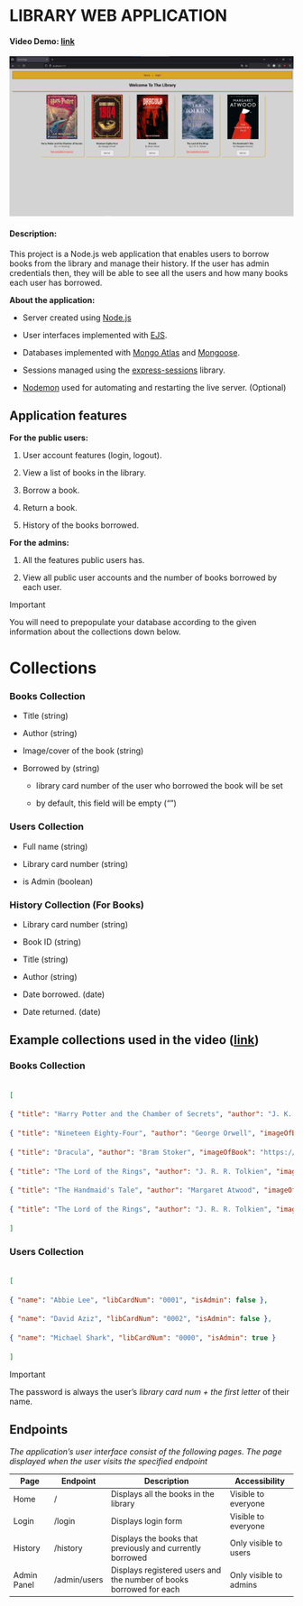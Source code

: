 # LIBRARY WEB APPLICATION

#### Video Demo: [link](https://youtu.be/-hRL951KxGo)

![UI image](UI.png)

#### Description:
This project is a Node.js web application that enables users to borrow books from the library and manage their history. If the user has admin credentials then, they will be able to see all the users and how many books each user has borrowed.



**About the application:**

+ Server created using [Node.js](https://nodejs.org/en)

+ User interfaces implemented with [EJS](https://www.npmjs.com/package/ejs).

+ Databases implemented with [Mongo Atlas](https://www.mongodb.com/atlas/database) and [Mongoose](https://www.mongodb.com/developer/languages/javascript/getting-started-with-mongodb-and-mongoose/).

+ Sessions managed using the [express-sessions](https://www.npmjs.com/package/express-session) library.

+ [Nodemon](https://www.npmjs.com/package/nodemon) used for automating and restarting the live server. (Optional)



## Application features

**For the public users:**

1. User account features (login, logout).

2. View a list of books in the library.

3. Borrow a book.

4. Return a book.

5. History of the books borrowed.



**For the admins:**

1. All the features public users has.

2. View all public user accounts and the number of books borrowed by each user.


> [!IMPORTANT]
> You will need to prepopulate your database according to the given information about the collections down below.


# Collections
### Books Collection

+ Title (string)

+ Author (string)

+ Image/cover of the book (string)

+ Borrowed by (string)

	+ library card number of the user who borrowed the book will be set

	+ by default, this field will be empty (“”)




### Users Collection

+ Full name (string)

+ Library card number (string)

+ is Admin (boolean)




### History Collection (For Books)

+ Library card number (string)

+ Book ID (string)

+ Title (string)

+ Author (string)

+ Date borrowed. (date)

+ Date returned. (date)



## Example collections used in the video ([link](https://youtu.be/-hRL951KxGo))



### Books Collection

```json

[

{ "title": "Harry Potter and the Chamber of Secrets", "author": "J. K. Rowling", "imageOfBook": "http://bit.ly/47O2Q1i", "borrowedBy": "" },

{ "title": "Nineteen Eighty-Four", "author": "George Orwell", "imageOfBook": "https://bit.ly/46t6psH", "borrowedBy": "" },

{ "title": "Dracula", "author": "Bram Stoker", "imageOfBook": "https://bit.ly/3GjWafz", "borrowedBy": "" },

{ "title": "The Lord of the Rings", "author": "J. R. R. Tolkien", "imageOfBook": "https://bit.ly/3Rc9gSl", "borrowedBy": "" },

{ "title": "The Handmaid's Tale", "author": "Margaret Atwood", "imageOfBook": "https://bit.ly/47Iug8U", "borrowedBy": "" },

{ "title": "The Lord of the Rings", "author": "J. R. R. Tolkien", "imageOfBook": "https://bit.ly/3Rc9gSl", "borrowedBy": "" },

]

```



### Users Collection

```json

[

{ "name": "Abbie Lee", "libCardNum": "0001", "isAdmin": false },

{ "name": "David Aziz", "libCardNum": "0002", "isAdmin": false },

{ "name": "Michael Shark", "libCardNum": "0000", "isAdmin": true }

]

```

> [!IMPORTANT]
> The password is always the user’s *library card num + the first letter* of their name.


## Endpoints

*The application’s user interface consist of the following pages. The page displayed when
the user visits the specified endpoint*


| Page | Endpoint | Description | Accessibility
|--|--|--|--|
| Home | / | Displays all the books in the library | Visible to everyone |
| Login | /login | Displays login form| Visible to everyone |
| History | /history | Displays the books that previously and currently borrowed | Only visible to users |
| Admin Panel | /admin/users | Displays registered users and the number of books borrowed for each | Only visible to admins |
